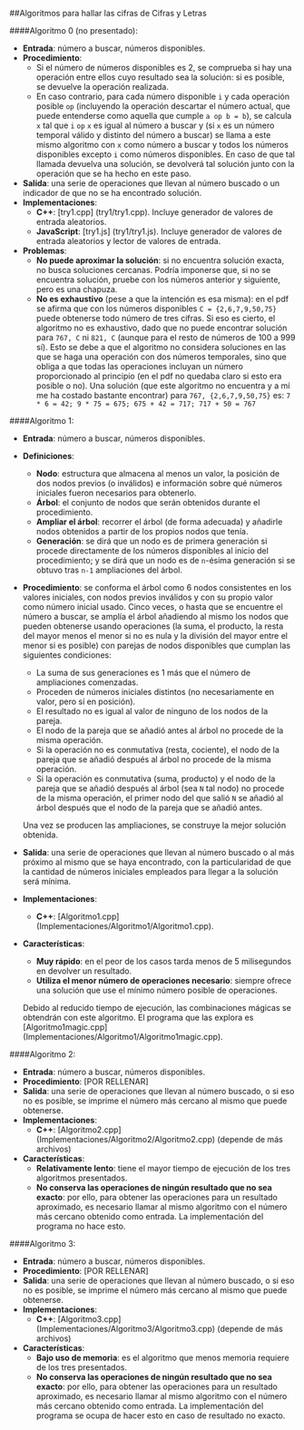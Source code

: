 ##Algoritmos para hallar las cifras de Cifras y Letras

####Algoritmo 0 (no presentado):
* __Entrada__: número a buscar, números disponibles.
* __Procedimiento__:
  * Si el número de números disponibles es 2, se comprueba si hay una operación entre ellos cuyo resultado sea la solución: si es posible, se devuelve la operación realizada.
  * En caso contrario, para cada número disponible `i` y cada operación posible `op` (incluyendo la operación descartar el número actual, que puede entenderse como aquella que cumple `a op b = b`), se calcula `x` tal que `i` `op` `x` es igual al número a buscar y (si `x` es un número temporal válido y distinto del número a buscar) se llama a este mismo algoritmo con `x` como número a buscar y todos los números disponibles excepto `i` como números disponibles. En caso de que tal llamada devuelva una solución, se devolverá tal solución junto con la operación que se ha hecho en este paso.
* __Salida__: una serie de operaciones que llevan al número buscado o un indicador de que no se ha encontrado solución.
* __Implementaciones__:
  * __C++__: [try1.cpp]  (try1/try1.cpp). Incluye generador de valores de entrada aleatorios.
  * __JavaScript__: [try1.js]  (try1/try1.js). Incluye generador de valores de entrada aleatorios y lector de valores de entrada.
* __Problemas__:
  * __No puede aproximar la solución__: si no encuentra solución exacta, no busca soluciones cercanas. Podría imponerse que, si no se encuentra solución, pruebe con los números anterior y siguiente, pero es una chapuza.
  * __No es exhaustivo__ (pese a que la intención es esa misma): en el pdf se afirma que con los números disponibles `C = {2,6,7,9,50,75}` puede obtenerse todo número de tres cifras. Si eso es cierto, el algoritmo no es exhaustivo, dado que no puede encontrar solución para `767, C` ni `821, C` (aunque para el resto de números de 100 a 999 sí). Esto se debe a que el algoritmo no considera soluciones en las que se haga una operación con dos números temporales, sino que obliga a que todas las operaciones incluyan un número proporcionado al principio (en el pdf no quedaba claro si esto era posible o no). Una solución (que este algoritmo no encuentra y a mí me ha costado bastante encontrar) para `767, {2,6,7,9,50,75}` es: `7 * 6 = 42;
9 * 75 = 675;
675 + 42 = 717;
717 + 50 = 767`

####Algoritmo 1:
* __Entrada__: número a buscar, números disponibles.
* __Definiciones__:
  * __Nodo__: estructura que almacena al menos un valor, la posición de dos nodos previos (o inválidos) e información sobre qué números iniciales fueron necesarios para obtenerlo.
  * __Árbol__: el conjunto de nodos que serán obtenidos durante el procedimiento.
  * __Ampliar el árbol__: recorrer el árbol (de forma adecuada) y añadirle nodos obtenidos a partir de los propios nodos que tenía.
  * __Generación__: se dirá que un nodo es de primera generación si procede directamente de los números disponibles al inicio del procedimiento; y se dirá que un nodo es de `n`-ésima generación si se obtuvo tras `n-1` ampliaciones del árbol.
* __Procedimiento__: se conforma el árbol como 6 nodos consistentes en los valores iniciales, con nodos previos inválidos y con su propio valor como número inicial usado. Cinco veces, o hasta que se encuentre el número a buscar, se amplía el árbol añadiendo al mismo los nodos que pueden obtenerse usando operaciones (la suma, el producto, la resta del mayor menos el menor si no es nula y la división del mayor entre el menor si es posible) con parejas de nodos disponibles que cumplan las siguientes condiciones:
  * La suma de sus generaciones es 1 más que el número de ampliaciones comenzadas.
  * Proceden de números iniciales distintos (no necesariamente en valor, pero sí en posición).
  * El resultado no es igual al valor de ninguno de los nodos de la pareja.
  * El nodo de la pareja que se añadió antes al árbol no procede de la misma operación.
  * Si la operación no es conmutativa (resta, cociente), el nodo de la pareja que se añadió después al árbol no procede de la misma operación.
  * Si la operación es conmutativa (suma, producto) y el nodo de la pareja que se añadió después al árbol (sea `N` tal nodo) no procede de la misma operación, el primer nodo del que salió `N` se añadió al árbol después que el nodo de la pareja que se añadió antes.

  Una vez se producen las ampliaciones, se construye la mejor solución obtenida.
* __Salida__: una serie de operaciones que llevan al número buscado o al más próximo al mismo que se haya encontrado, con la particularidad de que la cantidad de números iniciales empleados para llegar a la solución será mínima.
* __Implementaciones__:
  * __C++__: [Algoritmo1.cpp]  (Implementaciones/Algoritmo1/Algoritmo1.cpp).
* __Características__:
  * __Muy rápido__: en el peor de los casos tarda menos de 5 milisegundos en devolver un resultado.
  * __Utiliza el menor número de operaciones necesario__: siempre ofrece una solución que use el mínimo número posible de operaciones.
  
  Debido al reducido tiempo de ejecución, las combinaciones mágicas se obtendrán con este algoritmo. El programa que las explora es [Algoritmo1magic.cpp] (Implementaciones/Algoritmo1/Algoritmo1magic.cpp).
  
####Algoritmo 2:
* __Entrada__: número a buscar, números disponibles.
* __Procedimiento__: [POR RELLENAR]
* __Salida__: una serie de operaciones que llevan al número buscado, o si eso no es posible, se imprime el número más cercano al mismo que puede obtenerse.
* __Implementaciones__:
  * __C++__: [Algoritmo2.cpp]  (Implementaciones/Algoritmo2/Algoritmo2.cpp) (depende de más archivos)
* __Características__:
  * __Relativamente lento__: tiene el mayor tiempo de ejecución de los tres algoritmos presentados.
  * __No conserva las operaciones de ningún resultado que no sea exacto__: por ello, para obtener las operaciones para un resultado aproximado, es necesario llamar al mismo algoritmo con el número más cercano obtenido como entrada. La implementación del programa no hace esto.

####Algoritmo 3:
* __Entrada__: número a buscar, números disponibles.
* __Procedimiento__: [POR RELLENAR]
* __Salida__: una serie de operaciones que llevan al número buscado, o si eso no es posible, se imprime el número más cercano al mismo que puede obtenerse.
* __Implementaciones__:
  * __C++__: [Algoritmo3.cpp]  (Implementaciones/Algoritmo3/Algoritmo3.cpp) (depende de más archivos)
* __Características__:
  * __Bajo uso de memoria__: es el algoritmo que menos memoria requiere de los tres presentados.
  * __No conserva las operaciones de ningún resultado que no sea exacto__: por ello, para obtener las operaciones para un resultado aproximado, es necesario llamar al mismo algoritmo con el número más cercano obtenido como entrada. La implementación del programa se ocupa de hacer esto en caso de resultado no exacto.